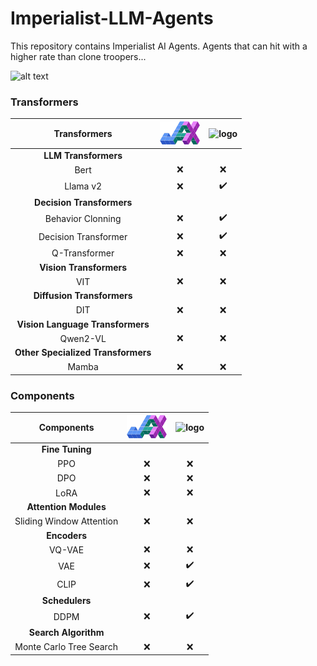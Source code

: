 # Imperialist-LLM-Agents

This repository contains Imperialist AI Agents. Agents that can hit with a higher rate than clone troopers...



![alt text](img/1500x500.jpg)



### **Transformers**

| Transformers |  <img src="https://raw.githubusercontent.com/google/jax/main/images/jax_logo_250px.png" width = 64px alt="logo"></img> | <img src="https://pytorch.org/assets/images/pytorch-logo.png" width = 50px  height = 50px alt="logo"></img> |
|:-----:|:---------:|:---------:|
|**LLM Transformers**| | |
|  Bert  |:x:|:x:|
|  Llama v2  |:x:|:heavy_check_mark:|
|**Decision Transformers**| | |
|  Behavior Clonning  |:x:|:heavy_check_mark:|
|  Decision Transformer  |:x:|:heavy_check_mark:|
|  Q-Transformer  |:x:|:x:|
|**Vision Transformers**| | |
|  VIT  |:x:|:x:|
|**Diffusion Transformers**| | |
|  DIT  |:x:|:x:|
|**Vision Language Transformers**| | |
|  Qwen2-VL  |:x:|:x:|
|**Other Specialized Transformers**| | |
|  Mamba  |:x:|:x:|



### **Components**

| Components | <img src="https://raw.githubusercontent.com/google/jax/main/images/jax_logo_250px.png" width = 64px alt="logo"></img> | <img src="https://pytorch.org/assets/images/pytorch-logo.png" width = 50px  height = 50px alt="logo"></img> |
|:-----:|:---------:|:---------:|
|**Fine Tuning**| | |
| PPO |:x:|:x:|
| DPO |:x:|:x:|
| LoRA |:x:|:x:|
|**Attention Modules**| | |
| Sliding Window Attention |:x:|:x:|
|**Encoders**| | |
| VQ-VAE |:x:|:x:|
| VAE |:x:|:heavy_check_mark:|
| CLIP |:x:|:heavy_check_mark:|
|**Schedulers**| | |
| DDPM |:x:|:heavy_check_mark:|
|**Search Algorithm**| | |
| Monte Carlo Tree Search |:x:|:x:|
